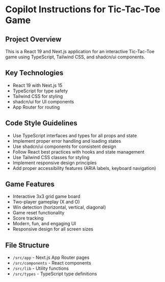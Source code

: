 # Copilot Instructions for Tic-Tac-Toe Game

<!-- Use this file to provide workspace-specific custom instructions to Copilot. For more details, visit https://code.visualstudio.com/docs/copilot/copilot-customization#_use-a-githubcopilotinstructionsmd-file -->

## Project Overview
This is a React 19 and Next.js application for an interactive Tic-Tac-Toe game using TypeScript, Tailwind CSS, and shadcn/ui components.

## Key Technologies
- React 19 with Next.js 15
- TypeScript for type safety
- Tailwind CSS for styling
- shadcn/ui for UI components
- App Router for routing

## Code Style Guidelines
- Use TypeScript interfaces and types for all props and state
- Implement proper error handling and loading states
- Use shadcn/ui components for consistent design
- Follow React best practices with hooks and state management
- Use Tailwind CSS classes for styling
- Implement responsive design principles
- Add proper accessibility features (ARIA labels, keyboard navigation)

## Game Features
- Interactive 3x3 grid game board
- Two-player gameplay (X and O)
- Win detection (horizontal, vertical, diagonal)
- Game reset functionality
- Score tracking
- Modern, fun, and engaging UI
- Responsive design for all screen sizes

## File Structure
- `/src/app` - Next.js App Router pages
- `/src/components` - React components
- `/src/lib` - Utility functions
- `/src/types` - TypeScript type definitions
